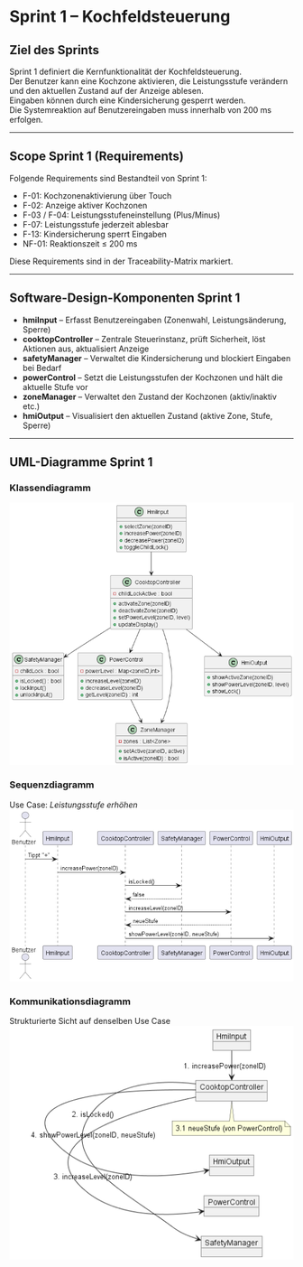 # Sprint 1 – Kochfeldsteuerung

## Ziel des Sprints
Sprint 1 definiert die Kernfunktionalität der Kochfeldsteuerung.  
Der Benutzer kann eine Kochzone aktivieren, die Leistungsstufe verändern und den aktuellen Zustand auf der Anzeige ablesen.  
Eingaben können durch eine Kindersicherung gesperrt werden.  
Die Systemreaktion auf Benutzereingaben muss innerhalb von 200 ms erfolgen.

---

## Scope Sprint 1 (Requirements)
Folgende Requirements sind Bestandteil von Sprint 1:
- F-01: Kochzonenaktivierung über Touch  
- F-02: Anzeige aktiver Kochzonen  
- F-03 / F-04: Leistungsstufeneinstellung (Plus/Minus)  
- F-07: Leistungsstufe jederzeit ablesbar  
- F-13: Kindersicherung sperrt Eingaben  
- NF-01: Reaktionszeit ≤ 200 ms  

Diese Requirements sind in der Traceability-Matrix markiert.

---

## Software-Design-Komponenten Sprint 1
- **hmiInput** – Erfasst Benutzereingaben (Zonenwahl, Leistungsänderung, Sperre)  
- **cooktopController** – Zentrale Steuerinstanz, prüft Sicherheit, löst Aktionen aus, aktualisiert Anzeige  
- **safetyManager** – Verwaltet die Kindersicherung und blockiert Eingaben bei Bedarf  
- **powerControl** – Setzt die Leistungsstufen der Kochzonen und hält die aktuelle Stufe vor  
- **zoneManager** – Verwaltet den Zustand der Kochzonen (aktiv/inaktiv etc.)  
- **hmiOutput** – Visualisiert den aktuellen Zustand (aktive Zone, Stufe, Sperre)

---

## UML-Diagramme Sprint 1

### Klassendiagramm
![Klassendiagramm](./UML-Diagramme/Klassendiagramm.png)

### Sequenzdiagramm  
Use Case: *Leistungsstufe erhöhen*  
![Sequenzdiagramm](./UML-Diagramme/Sequenzdiagramm.png)

### Kommunikationsdiagramm  
Strukturierte Sicht auf denselben Use Case  
![Kommunikationsdiagramm](./UML-Diagramme/Kommunikationsdiagramm.png)
